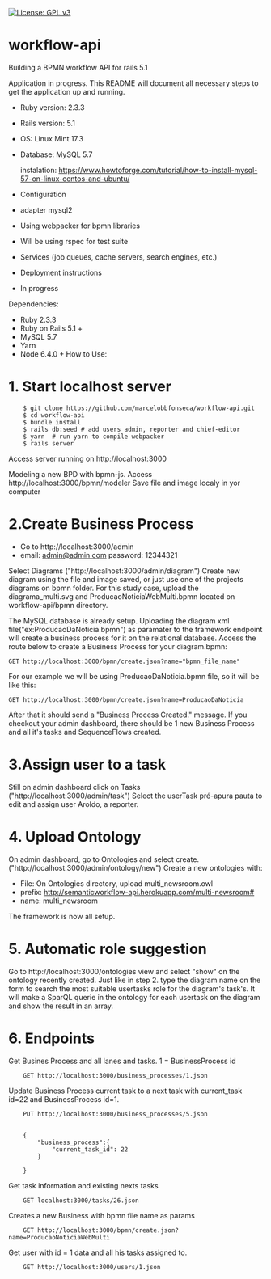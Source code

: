 [![License: GPL v3](https://img.shields.io/badge/License-GPLv3-blue.svg)](https://www.gnu.org/licenses/gpl-3.0)

# workflow-api
Building a BPMN workflow API for rails 5.1


Application in progress.
This README will document all necessary steps to get the
application up and running.

* Ruby version: 2.3.3

* Rails version: 5.1

* OS: Linux Mint 17.3

* Database: MySQL 5.7
	
	instalation:
	https://www.howtoforge.com/tutorial/how-to-install-mysql-57-on-linux-centos-and-ubuntu/


* Configuration

* adapter mysql2

* Using webpacker for bpmn libraries

* Will be using rspec for test suite

* Services (job queues, cache servers, search engines, etc.)

* Deployment instructions

* In progress

Dependencies: 
* Ruby 2.3.3 
* Ruby on Rails 5.1 +
* MySQL 5.7
* Yarn
* Node 6.4.0 +
 How to Use:
 # 1. Start localhost server
 
 		$ git clone https://github.com/marcelobbfonseca/workflow-api.git
		$ cd workflow-api
		$ bundle install
		$ rails db:seed # add users admin, reporter and chief-editor
		$ yarn  # run yarn to compile webpacker
		$ rails server
	
Access server running on http://localhost:3000

Modeling a new BPD with bpmn-js. Access http://localhost:3000/bpmn/modeler
Save file and image localy in yor computer

# 2.Create Business Process

* Go to http://localhost:3000/admin
* email: admin@admin.com password: 12344321

Select Diagrams ("http://localhost:3000/admin/diagram")
Create new diagram using the file and image saved, or just use one of the projects diagrams on bpmn folder.
For this study case, upload the diagrama_multi.svg and ProducaoNoticiaWebMulti.bpmn located on workflow-api/bpmn directory.

The MySQL database is already setup. Uploading the diagram xml file("ex:ProducaoDaNoticia.bpmn") as paramater to the framework endpoint will create a business process for it on the relational database. 
Access the route below to create a Business Process for your diagram.bpmn:
	
	GET http://localhost:3000/bpmn/create.json?name="bpmn_file_name"
For our example we will be using ProducaoDaNoticia.bpmn file, so it will be like this:
	
	GET http://localhost:3000/bpmn/create.json?name=ProducaoDaNoticia

After that it should send a "Business Process Created." message.
If you checkout your admin dashboard, there should be 1 new Business Process and all it's tasks and SequenceFlows created. 

# 3.Assign user to a task

Still on admin dashboard click on Tasks ("http://localhost:3000/admin/task")
Select the userTask pré-apura pauta to edit and assign user Aroldo, a reporter.

# 4. Upload Ontology

On admin dashboard, go to Ontologies and select create.("http://localhost:3000/admin/ontology/new")
Create a new ontologies with:
* File: On Ontologies directory, upload multi_newsroom.owl
* prefix: http://semanticworkflow-api.herokuapp.com/multi-newsroom#
* name: multi_newsroom

The framework is now all setup.
# 5. Automatic role suggestion

Go to http://localhost:3000/ontologies view and select "show" on the ontology recently created.
Just like in step 2. type the diagram name on the form to search the most suitable usertasks role for the diagram's task's. It will make a SparQL querie in the ontology for each usertask on the diagram and show the result in an array.


# 6. Endpoints
 
 Get Busines Process and all lanes and tasks. 1 = BusinessProcess id
	
		GET http://localhost:3000/business_processes/1.json


 Update Business Process current task to a next task with current_task id=22 and BusinessProcess id=1.
 		
		PUT http://localhost:3000/business_processes/5.json
		

 		{
			"business_process":{
				"current_task_id": 22
			}
	
		}

 
 Get task information and existing nexts tasks
 	
		GET localhost:3000/tasks/26.json
	
 Creates a new Business with bpmn file name as params 
 
		GET http://localhost:3000/bpmn/create.json?name=ProducaoNoticiaWebMulti
		
Get user with id = 1 data and all his tasks assigned to.
		
		GET http://localhost:3000/users/1.json
